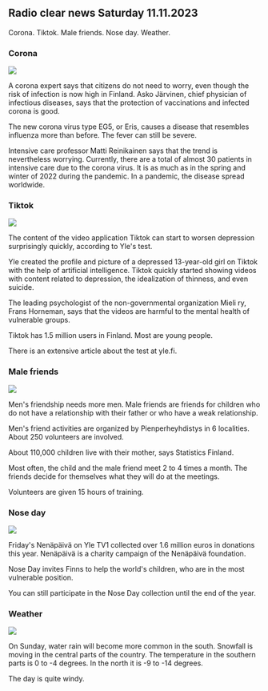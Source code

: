 ## Radio clear news Saturday 11.11.2023

Corona. Tiktok. Male friends. Nose day. Weather.

### Corona

![](https://images.cdn.yle.fi/image/upload/c_crop,h_3027,w_5382,x_0,y_311/ar_1.7777777777777777,c_fill,g_faces,h_675,w_1200/dpr_1.0/q_auto:eco/f_auto/fl_lossy/v1699692578/39-1199235654f3bb0eba14)

A corona expert says that citizens do not need to worry, even though the risk of infection is now high in Finland. Asko Järvinen, chief physician of infectious diseases, says that the protection of vaccinations and infected corona is good.

The new corona virus type EG5, or Eris, causes a disease that resembles influenza more than before. The fever can still be severe.

Intensive care professor Matti Reinikainen says that the trend is nevertheless worrying. Currently, there are a total of almost 30 patients in intensive care due to the corona virus. It is as much as in the spring and winter of 2022 during the pandemic. In a pandemic, the disease spread worldwide.

### Tiktok

![](https://images.cdn.yle.fi/image/upload/c_crop,h_2955,w_5255,x_371,y_789/ar_1.7777777777777777,c_fill,g_faces,h_675,w_1200/dpr_1.0/q_auto:eco/f_auto/fl_lossy/v1697625813/39-1187987652fb3e8a7ce7)

The content of the video application Tiktok can start to worsen depression surprisingly quickly, according to Yle's test.

Yle created the profile and picture of a depressed 13-year-old girl on Tiktok with the help of artificial intelligence. Tiktok quickly started showing videos with content related to depression, the idealization of thinness, and even suicide.

The leading psychologist of the non-governmental organization Mieli ry, Frans Horneman, says that the videos are harmful to the mental health of vulnerable groups.

Tiktok has 1.5 million users in Finland. Most are young people.

There is an extensive article about the test at yle.fi.

### Male friends

![](https://images.cdn.yle.fi/image/upload/c_crop,h_2250,w_4000,x_0,y_150/ar_1.7777777777777777,c_fill,g_faces,h_675,w_1200/dpr_1.0/q_auto:eco/f_auto/fl_lossy/v1699361417/39-1197061654a30293868a)

Men's friendship needs more men. Male friends are friends for children who do not have a relationship with their father or who have a weak relationship.

Men's friend activities are organized by Pienperheyhdistys in 6 localities. About 250 volunteers are involved.

About 110,000 children live with their mother, says Statistics Finland.

Most often, the child and the male friend meet 2 to 4 times a month. The friends decide for themselves what they will do at the meetings.

Volunteers are given 15 hours of training.

### Nose day

![](https://images.cdn.yle.fi/image/upload/c_crop,h_3125,w_5557,x_0,y_126/ar_1.7777777777777777,c_fill,g_faces,h_675,w_1200/dpr_1.0/q_auto:eco/f_auto/fl_lossy/v1699531130/39-1198130654cc7a81d6f6)

Friday's Nenäpäivä on Yle TV1 collected over 1.6 million euros in donations this year. Nenäpäivä is a charity campaign of the Nenäpäivä foundation.

Nose Day invites Finns to help the world's children, who are in the most vulnerable position.

You can still participate in the Nose Day collection until the end of the year.

### Weather

![](https://images.cdn.yle.fi/image/upload/c_crop,h_1080,w_1919,x_0,y_0/ar_1.7777777777777777,c_fill,g_faces,h_675,w_1200/dpr_1.0/q_auto:eco/f_auto/fl_lossy/v1699717391/39-1199335654fa0f0a84d5)

On Sunday, water rain will become more common in the south. Snowfall is moving in the central parts of the country. The temperature in the southern parts is 0 to -4 degrees. In the north it is -9 to -14 degrees.

The day is quite windy.
